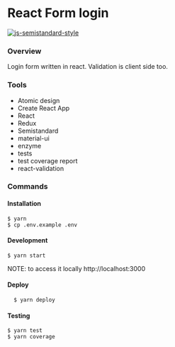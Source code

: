 # React Form login

[![js-semistandard-style](https://img.shields.io/badge/code%20style-semistandard-brightgreen.svg?style=flat-square)](https://github.com/Flet/semistandard)

### Overview

Login form written in react. Validation is client side too.

### Tools
  - Atomic design
  - Create React App
  - React
  - Redux
  - Semistandard
  - material-ui
  - enzyme
  - tests
  - test coverage report
  - react-validation
  
### Commands
  #### Installation
    $ yarn
    $ cp .env.example .env
    
  #### Development
    $ yarn start
  NOTE: to access it locally http://localhost:3000
  
  #### Deploy
      $ yarn deploy
  
  #### Testing
    $ yarn test
    $ yarn coverage

